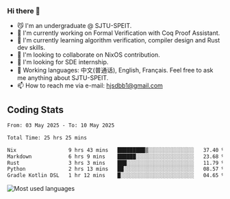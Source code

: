 ### Hi there 👋

<!--
**definfo/definfo** is a ✨ _special_ ✨ repository because its `README.md` (this file) appears on your GitHub profile.

Here are some ideas to get you started:

- 🔭 I’m currently working on ...
- 🌱 I’m currently learning ...
- 👯 I’m looking to collaborate on ...
- 🤔 I’m looking for help with ...
- 💬 Ask me about ...
- 📫 How to reach me: ...
- 😄 Pronouns: ...
- ⚡ Fun fact: ...
-->

- 😼 I'm an undergraduate @ SJTU-SPEIT.
- 🔭 I'm currently working on Formal Verification with Coq Proof Assistant.
- 🌱 I'm currently learning algorithm verification, compiler design and Rust dev skills.
- 👯 I'm looking to collaborate on NixOS contribution.
- 🤔 I'm looking for SDE internship.
- 💬 Working languages: 中文(普通话), English, Français. Feel free to ask me anything about SJTU-SPEIT.
- 📫 How to reach me via e-mail: hjsdbb1@gmail.com

## Coding Stats

<!--START_SECTION:waka-->

```txt
From: 03 May 2025 - To: 10 May 2025

Total Time: 25 hrs 25 mins

Nix                 9 hrs 43 mins   █████████▒░░░░░░░░░░░░░░░   37.40 %
Markdown            6 hrs 9 mins    ██████░░░░░░░░░░░░░░░░░░░   23.68 %
Rust                3 hrs 3 mins    ███░░░░░░░░░░░░░░░░░░░░░░   11.79 %
Python              2 hrs 13 mins   ██░░░░░░░░░░░░░░░░░░░░░░░   08.57 %
Gradle Kotlin DSL   1 hr 12 mins    █░░░░░░░░░░░░░░░░░░░░░░░░   04.65 %
```

<!--END_SECTION:waka-->

![Most used languages](https://github-readme-stats.vercel.app/api/top-langs/?username=definfo&layout=donut&theme=dracula&exclude_repo=xv6-labs-2023)

